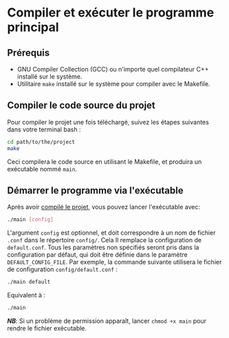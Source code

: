 # Compiler et exécuter le programme principal

## Prérequis
- GNU Compiler Collection (GCC) ou n'importe quel compilateur C++ installé sur le système.
- Utilitaire `make` installé sur le système pour compiler avec le Makefile.

## Compiler le code source du projet

Pour compiler le projet une fois téléchargé, suivez les étapes suivantes dans votre terminal bash :

```bash
cd path/to/the/project
make
```

Ceci compilera le code source en utilisant le Makefile, et produira un exécutable nommé `main`.

## Démarrer le programme via l'exécutable
Après avoir [compilé le projet](#compiler-et-exécuter-le-programme-principal), vous pouvez lancer l'exécutable avec:
```bash
./main [config]
```
L'argument `config` est optionnel, et doit correspondre à un nom de fichier `.conf` dans le répertoire `config/`.
Cela
Il remplace la configuration de `default.conf`. 
Tous les paramètres non spécifiés seront pris dans la configuration par défaut, 
qui doit être définie dans le paramètre `DEFAULT_CONFIG_FILE`.
Par exemple, la commande suivante utilisera le fichier de configuration `config/default.conf` :
```bash
./main default
```
Equivalent à :
```bash
./main
```

**_NB_**: Si un problème de permission apparaît, lancer `chmod +x main` pour rendre le fichier exécutable.
